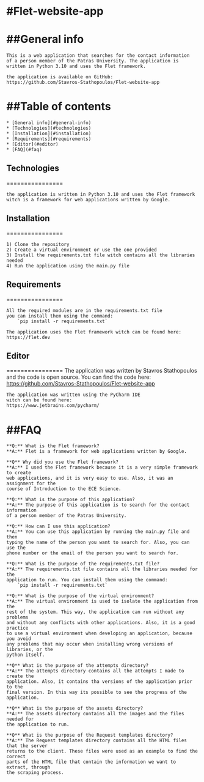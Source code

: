 #Flet-website-app
================

##General info
==============

    This is a web application that searches for the contact information
    of a person member of the Patras University. The application is
    written in Python 3.10 and uses the Flet framework.

    the application is available on GitHub:
    https://github.com/Stavros-Stathopoulos/Flet-website-app


##Table of contents
================
    * [General info](#general-info)
    * [Technologies](#technologies)
    * [Installation](#installation)
    * [Requirements](#requirements)
    * [Editor](#editor)
    * [FAQ](#faq)

## Technologies
================

    the application is written in Python 3.10 and uses the Flet framework
    witch is a framework for web applications written by Google.

## Installation
================

    1) Clone the repository
    2) Create a virtual environment or use the one provided
    3) Install the requirements.txt file witch contains all the libraries needed
    4) Run the application using the main.py file

## Requirements
================

    All the required modules are in the requirements.txt file
    you can install them using the command:
        `pip install -r requirements.txt`

    The application uses the Flet framework witch can be found here:
    https://flet.dev

## Editor
================
    The application was written by Stavros Stathopoulos
    and the code is open source. You can find the code here:
    https://github.com/Stavros-Stathopoulos/Flet-website-app

    The application was written using the PyCharm IDE
    witch can be found here:
    https://www.jetbrains.com/pycharm/


##FAQ
=================

    **Q:** What is the Flet framework?
    **A:** Flet is a framework for web applications written by Google.

    **Q** Why did you use the Flet framework?
    **A:** I used the Flet framework because it is a very simple framework to create
    web applications, and it is very easy to use. Also, it was an assignment for the
    course of Introduction to the ECE Science.

    **Q:** What is the purpose of this application?
    **A:** The purpose of this application is to search for the contact information
    of a person member of the Patras University.

    **Q:** How can I use this application?
    **A:** You can use this application by running the main.py file and then
    typing the name of the person you want to search for. Also, you can use the
    phone number or the email of the person you want to search for.

    **Q:** What is the purpose of the requirements.txt file?
    **A:** The requirements.txt file contains all the libraries needed for the
    application to run. You can install them using the command:
        `pip install -r requirements.txt`

    **Q:** What is the purpose of the virtual environment?
    **A:** The virtual environment is used to isolate the application from the
    rest of the system. This way, the application can run without any problems
    and without any conflicts with other applications. Also, it is a good practice
    to use a virtual environment when developing an application, because you avoid
    any problems that may occur when installing wrong versions of libraries, or the
    python itself.

    **Q** What is the purpose of the attempts directory?
    **A:** The attempts directory contains all the attempts I made to create the
    application. Also, it contains tha versions of the application prior to the
    final version. In this way its possible to see the progress of the application.

    **Q** What is the purpose of the assets directory?
    **A:** The assets directory contains all the images and the files needed for
    the application to run.

    **Q** What is the purpose of the Request templates directory?
    **A:** The Request templates directory contains all the HTML files that the server
    returns to the client. These files were used as an example to find the correct
    parts of the HTML file that contain the information we want to extract, through
    the scraping process.
